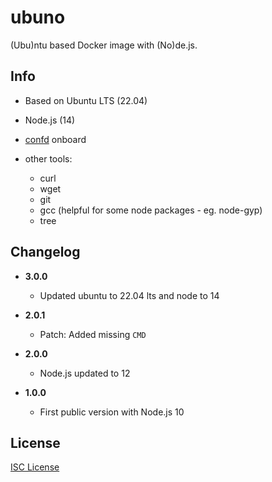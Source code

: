 # ubuno

(Ubu)ntu based Docker image with (No)de.js.

## Info

* Based on Ubuntu LTS (22.04)
* Node.js (14)
* [confd](https://github.com/kelseyhightower/confd) onboard
* other tools:

  * curl
  * wget
  * git
  * gcc (helpful for some node packages - eg. node-gyp)
  * tree

## Changelog

* **3.0.0**
  * Updated ubuntu to 22.04 lts and node to 14

* **2.0.1**

  * Patch: Added missing `CMD`

* **2.0.0**

  * Node.js updated to 12

* **1.0.0**

  * First public version with Node.js 10

## License

[ISC License](LICENSE)
